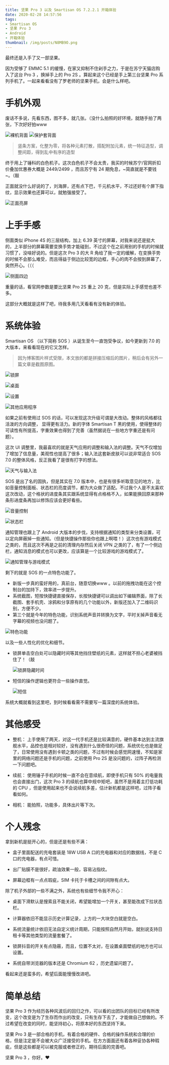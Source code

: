 ```yaml
---
title: 坚果 Pro 3 以及 Smartisan OS 7.2.2.1 开箱体验
date: 2020-02-28 14:57:56
tags:
- Smartisan OS
- 坚果 Pro 3
- Android
- 开箱体验
thumbnail: /img/posts/N8MB9O.png
---
```


最终还是入手了又一部坚果。

<!--more-->

因为受够了 EMMC 5.1 的缓慢，在家又抑制不住剁手之力，于是在苏宁天猫店购入了这台 Pro 3 ，换掉手上的 Pro 2S 。算起来这个已经是手上第三台坚果 Pro 系列手机了。一起来看看没有了罗老师的坚果手机，会是什么样吧。

# 手机外观 

废话不多说，先看东西，图不多，就几张。（没什么拍照的好环境，就随手拍了两张，下次好好拍www

![裸机背面](/img/posts/TFA0pV.jpg)
![保护套背面](/img/posts/XeDBGl.jpg)

> 竖条方案，化整为零，将各种元素打散，搭配附加元素，统一特征造型，调整间距，得到乱中有序的造型

终于用上了锤科的白色机子。这次白色机子不会太贵，我买的时候苏宁/官网折扣价叠加优惠券大概是 2449/2499 ，而且苏宁有 24 期免息，~简直就是不要钱~。（敲

正面就没什么好说的了，刘海屏，还有点下巴，千元机水平，不过还好有个屏下指纹，显示效果也还算可以，就勉强接受了。

![正面亮屏](/img/posts/x3CZDo.jpg)


# 上手手感

侧面类似 iPhone 4S 的三层结构，加上 6.39 英寸的屏幕，对我来说还是挺大的，上半部分的屏幕需要变换手势才能碰到，不过这个在之前用别的手机的时候就习惯了，没啥好说的。但是这次 Pro 3 的大 R 角给了我一定的缓解，在变换手势的时候不会那么难受，而且得益于侧边比较宽的边框，手心的肉不会按到屏幕了，突然开心。（（（

![侧面四边](/img/posts/iMwXBA.jpg)

重量的话，看官网参数是要比坚果 Pro 2S 重上 20 克，但是实际上手感觉也差不多。

这部分大概就是这样了吧，待我多用几天看看有没有新的体验。


# 系统体验

Smartisan OS （以下简称 SOS ）从诞生至今一直饱受争议，如今更新到 7.0 的大版本，来看看现在的它又怎样。

> 因为博客图片样式受限，本文放的都是拼接压缩后的图片，稍后会有另外一篇文章是截图原图。

![锁屏](/img/posts/pJZiaO.jpg)

![桌面](/img/posts/h26HlB.jpg)

![设置](/img/posts/fDNZ6a.jpg)

![其他应用程序](/img/posts/UkXMhv.jpg)

如果之前有使用过 SOS 的话，可以发现这次升级可谓是大改动。整体的风格都往活泼的方向调整， 显得更有活力。新的字体 Smartisan T 黑的使用，使得整体的可读性有所提高，字重效果也得到了完善（虽然据说在一些地方字重还是有问题）。

这次 UI 调整里，我最喜欢的就是天气应用的调整和输入法的调整。天气不仅增加了增加了信息量，美观性也提高了很多；输入法这套新皮肤可以说非常适合 SOS 7.0 的整体风格，反正我看了是很有打字的想法。

![天气与输入法](/img/posts/95OMsz.jpg)

SOS 是出了名的固执，但是其实在 7.0 版本中，也是有很多听取意见的地方，比如音量控制面板、状态栏的亮度调节，都为大众做了适配。不过我个人是不太喜欢这次改动，这个格状的进度条其实跟系统显得有点格格不入，如果能换回原来那种条形进度条再加以修饰应该会更好看些。

![音量控制](/img/posts/5ham0S.jpg)

![状态栏](/img/posts/aHvs7S.jpg)

通知管理也跟上了 Android 大版本的步伐，支持根据通知的类型来分类设置，可以定向屏蔽掉一些通知。（但是快捷操作那些你也跟上啊喂！）这次也有游戏模式之类的，而且这次不再是之前的清理内存然后关闭 VPN 之类的了，有了一个侧边栏，通知消息的模式也可以更改，应该算是一个比较游戏的游戏模式了。

![通知管理与游戏模式](/img/posts/wGZQ2L.jpg)

剩下的就是 SOS 的一点特色功能了。
- 新版一步真的蛮好用的，真前台，随意切换www 。以前的拖拽功能在这个控制台的加持下，效率进一步提升。
- 系统截图，短按快捷键直接保存，长按快捷键可以调出如下编辑界面，除了长截图、套手机壳、涂鸦和分享原有的几个功能以外，新版还加入了二维码识别，方便不少。
- 第三个就是今年的特色功能，识别系统声音并转换为文字，平时关掉声音看无字幕的视频也没问题了。

![特色功能](/img/posts/QpUxI4.jpg)

以及一些人性化的优化和细节。

- 锁屏单击空白处可以隐藏时间等其他挡住壁纸的元素，这样就不担心老婆被挡住了！（敲

  ![锁屏隐藏时间](/img/posts/6hy3cM.jpg)

- 短信的操作逻辑也更符合一些操作直觉。
  
  ![短信](/img/posts/BqHKnb.jpg)

系统大概就看到这里吧，到时候看看需不需要写一篇深度的系统体验。

# 其他感受

- 整机：
  上手使用了两天，对这一代手机还是比较满意的，硬件基本达到主流旗舰水平，品控也是相对较好，没有遇到什么很奇怪的问题，系统优化也是做足了，日常使用没有遇到卡顿之类的问题，不过有时候会感觉网速慢，不知是家里的网络问题还是手机的问题，之前使用 Pro 2S 是没问题的，过阵子再检测一下问题吧。

- 续航：
  使用锤子手机的时候一直不会在意续航，即使手机只有 50% 的电量我也会直接出门，这次 Pro 3 的续航也算中规中矩吧，虽然不是用着主打低功耗的 CPU ，但是使用起来也不会说续航多差，估计新机都是这样吧，过阵子看看如何。

- 相机：
  能拍照，功能多，具体出片等下次。


# 个人残念

拿到新机是挺开心的，但是还是有些不满：

- 盒子里面配送的充电套装是 18W USB A 口的充电器和对应的数据线，不是 C 口的充电器，有点可惜。

- 出厂贴膜不是很好，疏油效果一般，容易沾指纹。

- 屏幕边框有一点点瑕疵，SIM 卡托于卡槽之间的间隙有点大。

除了机子外部的一些不满之外，系统也有些细节令我不开心：

- 桌面下滑默认是搜索且不能关闭，希望能增加一个开关，甚至能改成下拉状态栏。
  
- 计算器依旧不能显示历史计算记录，上方的一大块空白就是空白。

- 系统流量统计依旧无法自定义统计周期，只能按照自然月开始，就别说支持日租卡等其他类型的流量套餐了。

- 锁屏抖音的开关有点隐蔽，而且，位置不太对，在设置桌面壁纸的地方也可以设置。

- 系统自带浏览器的版本还是 Chromium 62 ，历史遗留问题了。

看起来还是蛮多的，希望后面能慢慢改进吧。


# 简单总结

坚果 Pro 3 作为经历各种风波后的回归之作，可以看的出团队的目标已经有所改变，这个改变是为了生存而作出的改变，只有生存下去了，才能做自己想做的。不过希望在改变的同时，能坚持初心，将原本好的东西坚持下来。

坚果 Pro 3 是一部合格的手机，有着合格的硬件、合格的操作系统和合理的价格，但是注定是不会被大众广泛接受的手机。在方方面面还有着各种妥协各种瑕疵，但是这些都是可以被克服或者修正的，期待后面的完善吧。

坚果 Pro 3 ，你好。❤️